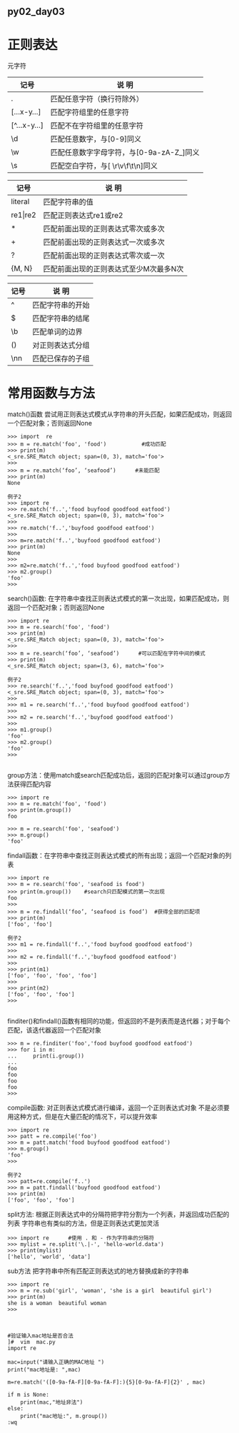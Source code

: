 ## py02_day03

# 正则表达

元字符

| **记号** | **说 明**                                |
| -------- | ---------------------------------------- |
| .        | 匹配任意字符（换行符除外）               |
| […x-y…]  | 匹配字符组里的任意字符                   |
| [^…x-y…] | 匹配不在字符组里的任意字符               |
| \d       | 匹配任意数字，与[0-9]同义                |
| \w       | 匹配任意数字字母字符，与[0-9a-zA-Z_]同义 |
| \s       | 匹配空白字符，与[ \r\v\f\t\n]同义        |

| **记号** | **说 明**                              |
| -------- | -------------------------------------- |
| literal  | 匹配字符串的值                         |
| re1\|re2 | 匹配正则表达式re1或re2                 |
| *        | 匹配前面出现的正则表达式零次或多次     |
| +        | 匹配前面出现的正则表达式一次或多次     |
| ?        | 匹配前面出现的正则表达式零次或一次     |
| {M, N}   | 匹配前面出现的正则表达式至少M次最多N次 |

| **记号** | **说 明**        |
| -------- | ---------------- |
| ^        | 匹配字符串的开始 |
| $        | 匹配字符串的结尾 |
| \b       | 匹配单词的边界   |
| ()       | 对正则表达式分组 |
| \nn      | 匹配已保存的子组 |

# 常用函数与方法

match()函数  尝试用正则表达式模式从字符串的开头匹配，如果匹配成功，则返回一个匹配对象；否则返回None

```
>>> import  re
>>> m = re.match('foo', 'food')           #成功匹配
>>> print(m)
<_sre.SRE_Match object; span=(0, 3), match='foo'>
>>> 
>>> m = re.match(‘foo’, ‘seafood’)      #未能匹配
>>> print(m)
None

例子2
>>> import re
>>> re.match('f..','food buyfood goodfood eatfood')
<_sre.SRE_Match object; span=(0, 3), match='foo'>
>>> 
>>> re.match('f..','buyfood goodfood eatfood')
>>> 
>>> m=re.match('f..','buyfood goodfood eatfood')
>>> print(m)
None
>>> 
>>> m2=re.match('f..','food buyfood goodfood eatfood')
>>> m2.group()
'foo'
>>>

```

search()函数: 在字符串中查找正则表达式模式的第一次出现，如果匹配成功，则返回一个匹配对象；否则返回None

```
>>> import re
>>> m = re.search('foo', 'food')
>>> print(m)
<_sre.SRE_Match object; span=(0, 3), match='foo'>
>>> 
>>> m = re.search(‘foo’, ‘seafood’)      #可以匹配在字符中间的模式
>>> print(m)
<_sre.SRE_Match object; span=(3, 6), match='foo'>

例子2
>>> re.search('f..','food buyfood goodfood eatfood')
<_sre.SRE_Match object; span=(0, 3), match='foo'>
>>> 
>>> m1 = re.search('f..','food buyfood goodfood eatfood')
>>> 
>>> m2 = re.search('f..','buyfood goodfood eatfood')
>>> 
>>> m1.group()
'foo'
>>> m2.group()
'foo'
>>> 


```

group方法：使用match或search匹配成功后，返回的匹配对象可以通过group方法获得匹配内容

```
>>> import re
>>> m = re.match('foo', 'food')
>>> print(m.group())
foo

>>> m = re.search('foo', 'seafood')
>>> m.group()
'foo'

```

findall函数：在字符串中查找正则表达式模式的所有出现；返回一个匹配对象的列表

```
>>> import re
>>> m = re.search('foo', 'seafood is food')
>>> print(m.group())    #search只匹配模式的第一次出现
foo
>>> 
>>> m = re.findall(‘foo’, ‘seafood is food’)  #获得全部的匹配项
>>> print(m)
['foo', 'foo']

例子2
>>> m1 = re.findall('f..','food buyfood goodfood eatfood')
>>> 
>>> m2 = re.findall('f..','buyfood goodfood eatfood')
>>> 
>>> print(m1)
['foo', 'foo', 'foo', 'foo']
>>> 
>>> print(m2)
['foo', 'foo', 'foo']
>>> 


```

finditer()和findall()函数有相同的功能，但返回的不是列表而是迭代器；对于每个匹配，该迭代器返回一个匹配对象

```
>>> m = re.finditer('foo','food buyfood goodfood eatfood')
>>> for i in m:
...     print(i.group())
... 
foo
foo
foo
foo
>>>
```



compile函数: 对正则表达式模式进行编译，返回一个正则表达式对象
不是必须要用这种方式，但是在大量匹配的情况下，可以提升效率

```
>>> import re
>>> patt = re.compile('foo')
>>> m = patt.match('food buyfood goodfood eatfood')
>>> m.group()
'foo'
>>>

例子2
>>> patt=re.compile('f..')
>>> m = patt.findall('buyfood goodfood eatfood')
>>> print(m)
['foo', 'foo', 'foo']

```

split方法: 根据正则表达式中的分隔符把字符分割为一个列表，并返回成功匹配的列表
字符串也有类似的方法，但是正则表达式更加灵活

```
>>> import re      #使用 . 和 - 作为字符串的分隔符
>>> mylist = re.split('\.|-', 'hello-world.data')
>>> print(mylist)
['hello', 'world', 'data']

```

sub方法  把字符串中所有匹配正则表达式的地方替换成新的字符串

```
>>> import re
>>> m = re.sub('girl', 'woman', 'she is a girl  beautiful girl')
>>> print(m)
she is a woman  beautiful woman
>>> 



#验证输入mac地址是否合法
]#  vim  mac.py
import re

mac=input("请输入正确的MAC地址 ")
print("mac地址是: ",mac)

m=re.match('([0-9a-fA-F][0-9a-fA-F]:){5}[0-9a-fA-F]{2}' , mac)

if m is None:
    print(mac,"地址非法")
else:
    print("mac地址:", m.group())
:wq













